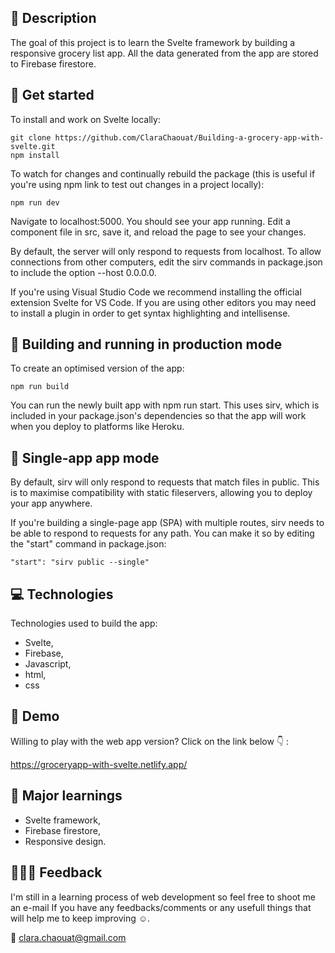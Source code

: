 ##  :memo: Description
The goal of this project is to learn the Svelte framework by building a responsive grocery list app.
All the data generated from the app are stored to Firebase firestore.

## :running: Get started

To install and work on Svelte locally:

```
git clone https://github.com/ClaraChaouat/Building-a-grocery-app-with-svelte.git
npm install
```
To watch for changes and continually rebuild the package (this is useful if you're using npm link to test out changes in a project locally):
```
npm run dev
```
Navigate to localhost:5000. You should see your app running. Edit a component file in src, save it, and reload the page to see your changes.

By default, the server will only respond to requests from localhost. To allow connections from other computers, edit the sirv commands in package.json to include the option --host 0.0.0.0.

If you're using Visual Studio Code we recommend installing the official extension Svelte for VS Code. If you are using other editors you may need to install a plugin in order to get syntax highlighting and intellisense.

## :construction_worker: Building and running in production mode
To create an optimised version of the app:

```
npm run build
```
You can run the newly built app with npm run start. This uses sirv, which is included in your package.json's dependencies so that the app will work when you deploy to platforms like Heroku.

## :iphone: Single-app app mode

By default, sirv will only respond to requests that match files in public. This is to maximise compatibility with static fileservers, allowing you to deploy your app anywhere.

If you're building a single-page app (SPA) with multiple routes, sirv needs to be able to respond to requests for any path. You can make it so by editing the "start" command in package.json:
```
"start": "sirv public --single"
```
## :computer: Technologies 
Technologies used to build the app:

- Svelte,
- Firebase,
- Javascript,
- html,
- css

## :dancer: Demo
Willing to play with the web app version? Click on the link below :point_down: :

https://groceryapp-with-svelte.netlify.app/

## :notebook_with_decorative_cover: Major learnings
- Svelte framework,
- Firebase firestore,
- Responsive design.

## :see_no_evil::hear_no_evil::speak_no_evil: Feedback
I'm still in a learning process of web development so feel free to shoot me an e-mail If you have any feedbacks/comments or any usefull things that will help me to keep improving :relaxed:.

:email: clara.chaouat@gmail.com

